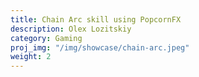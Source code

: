 ```yaml
---
title: Chain Arc skill using PopcornFX
description: Olex Lozitskiy
category: Gaming
proj_img: "/img/showcase/chain-arc.jpeg"
weight: 2
---
```





